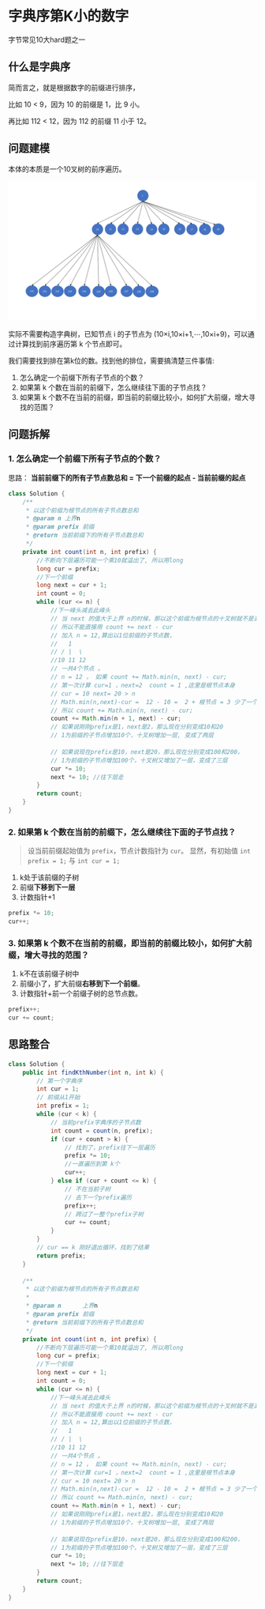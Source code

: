 # 字典序第K小的数字

字节常见10大hard题之一

## 什么是字典序

简而言之，就是根据数字的前缀进行排序，

比如 10 < 9，因为 10 的前缀是 1，比 9 小。

再比如 112 < 12，因为 112 的前缀 11 小于 12。

## 问题建模

本体的本质是一个10叉树的前序遍历。

![](./png/440_1.png)

实际不需要构造字典树，已知节点 i 的子节点为 (10×i,10×i+1,⋯,10×i+9)，可以通过计算找到前序遍历第 k 个节点即可。

我们需要找到排在第k位的数。找到他的排位，需要搞清楚三件事情:

1. 怎么确定一个前缀下所有子节点的个数？
2. 如果第 k 个数在当前的前缀下，怎么继续往下面的子节点找？
3. 如果第 k 个数不在当前的前缀，即当前的前缀比较小，如何扩大前缀，增大寻找的范围？

## 问题拆解

### 1. 怎么确定一个前缀下所有子节点的个数？

思路： **当前前缀下的所有子节点数总和 = 下一个前缀的起点 - 当前前缀的起点**

```java
class Solution {
    /**
     * 以这个前缀为根节点的所有子节点数总和
     * @param n 上界n
     * @param prefix 前缀
     * @return 当前前缀下的所有子节点数总和
     */
    private int count(int n, int prefix) {
        //不断向下层遍历可能一个乘10就溢出了, 所以用long
        long cur = prefix;
        //下一个前缀
        long next = cur + 1;
        int count = 0;
        while (cur <= n) {
            //下一峰头减去此峰头
            // 当 next 的值大于上界 n的时候，那以这个前缀为根节点的十叉树就不是满十叉树
            // 所以不能直接用 count += next - cur
            // 加入 n = 12,算出以1位前缀的子节点数，
            //   1
            // / |  \
            //10 11 12
            // 一共4个节点 。 
            // n = 12 ， 如果 count += Math.min(n, next) - cur;
            // 第一次计算 cur=1 ，next=2  count = 1 ,这里是根节点本身
            // cur = 10 next= 20 > n 
            // Math.min(n,next)-cur =  12 - 10 =  2 + 根节点 = 3 少了一个。
            // 所以 count += Math.min(n, next) - cur;
            count += Math.min(n + 1, next) - cur;
            // 如果说刚刚prefix是1，next是2，那么现在分别变成10和20
            // 1为前缀的子节点增加10个，十叉树增加一层, 变成了两层

            // 如果说现在prefix是10，next是20，那么现在分别变成100和200，
            // 1为前缀的子节点增加100个，十叉树又增加了一层，变成了三层
            cur *= 10;
            next *= 10; //往下层走
        }
        return count;
    }
}
```

### 2. 如果第 k 个数在当前的前缀下，怎么继续往下面的子节点找？

> 设当前前缀起始值为 `prefix`，节点计数指针为 `cur`。
> 显然，有初始值 `int prefix = 1;` 与 `int cur = 1;` 

1. k处于该前缀的子树
2. 前缀**下移到下一层**
3. 计数指针+1

```java
prefix *= 10;
cur++;
```

### 3. 如果第 k 个数不在当前的前缀，即当前的前缀比较小，如何扩大前缀，增大寻找的范围？

1. k不在该前缀子树中
2. 前缀小了，扩大前缀**右移到下一个前缀**。
3. 计数指针+前一个前缀子树的总节点数。

```java
prefix++;
cur += count;
```

## 思路整合

```java
class Solution {
    public int findKthNumber(int n, int k) {
        // 第一个字典序
        int cur = 1;
        // 前缀从1开始
        int prefix = 1;
        while (cur < k) {
            // 当前prefix字典序的子节点数
            int count = count(n, prefix);
            if (cur + count > k) {
                // 找到了，prefix往下一层遍历
                prefix *= 10;
                //一直遍历到第 k个
                cur++;
            } else if (cur + count <= k) {
                // 不在当前子树
                // 去下一个prefix遍历
                prefix++;
                // 跨过了一整个prefix子树
                cur += count;
            }
        }
        // cur == k 刚好退出循环，找到了结果
        return prefix;
    }

    /**
     * 以这个前缀为根节点的所有子节点数总和
     *
     * @param n      上界n
     * @param prefix 前缀
     * @return 当前前缀下的所有子节点数总和
     */
    private int count(int n, int prefix) {
        //不断向下层遍历可能一个乘10就溢出了, 所以用long
        long cur = prefix;
        //下一个前缀
        long next = cur + 1;
        int count = 0;
        while (cur <= n) {
            //下一峰头减去此峰头
            // 当 next 的值大于上界 n的时候，那以这个前缀为根节点的十叉树就不是满十叉树
            // 所以不能直接用 count += next - cur
            // 加入 n = 12,算出以1位前缀的子节点数，
            //   1
            // / |  \
            //10 11 12
            // 一共4个节点 。
            // n = 12 ， 如果 count += Math.min(n, next) - cur;
            // 第一次计算 cur=1 ，next=2  count = 1 ,这里是根节点本身
            // cur = 10 next= 20 > n
            // Math.min(n,next)-cur =  12 - 10 =  2 + 根节点 = 3 少了一个。
            // 所以 count += Math.min(n, next) - cur;
            count += Math.min(n + 1, next) - cur;
            // 如果说刚刚prefix是1，next是2，那么现在分别变成10和20
            // 1为前缀的子节点增加10个，十叉树增加一层, 变成了两层

            // 如果说现在prefix是10，next是20，那么现在分别变成100和200，
            // 1为前缀的子节点增加100个，十叉树又增加了一层，变成了三层
            cur *= 10;
            next *= 10; //往下层走
        }
        return count;
    }
}
```